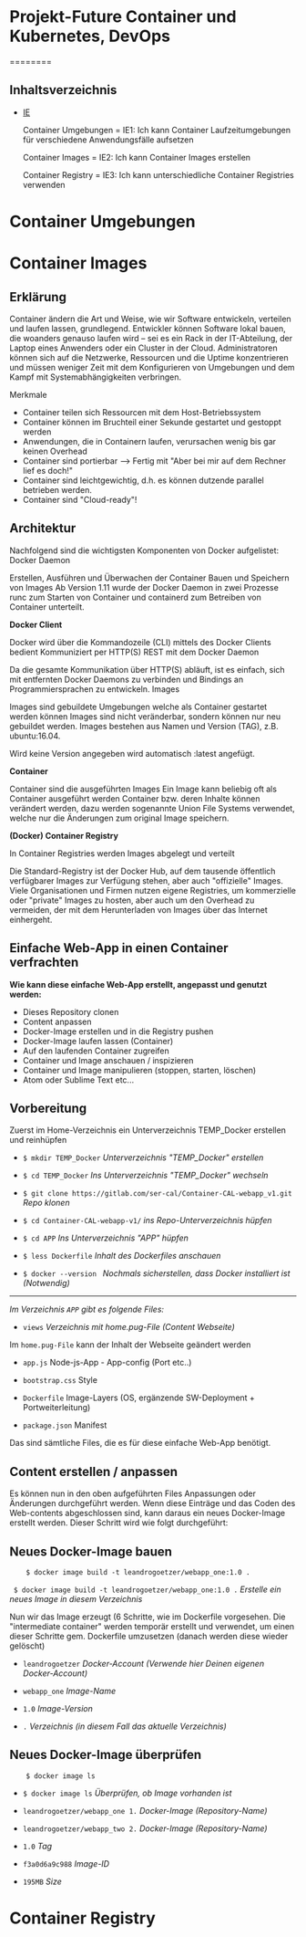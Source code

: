 # Projekt-Future Container und Kubernetes, DevOps
========
## Inhaltsverzeichnis
- [IE](/01_Kompetenzen/IE/)

    Container Umgebungen = IE1: Ich kann Container Laufzeitumgebungen für verschiedene Anwendungsfälle aufsetzen

    Container Images = IE2: Ich kann Container Images erstellen

    Container Registry = IE3: Ich kann unterschiedliche Container Registries verwenden

# Container Umgebungen

# Container Images

## Erklärung

Container ändern die Art und Weise, wie wir Software entwickeln, verteilen und laufen lassen, grundlegend.
Entwickler können Software lokal bauen, die woanders genauso laufen wird – sei es ein Rack in der IT-Abteilung, der Laptop eines Anwenders oder ein Cluster in der Cloud.
Administratoren können sich auf die Netzwerke, Ressourcen und die Uptime konzentrieren und müssen weniger Zeit mit dem Konfigurieren von Umgebungen und dem Kampf mit Systemabhängigkeiten verbringen.

Merkmale

- Container teilen sich Ressourcen mit dem Host-Betriebssystem
- Container können im Bruchteil einer Sekunde gestartet und gestoppt werden
- Anwendungen, die in Containern laufen, verursachen wenig bis gar keinen Overhead
- Container sind portierbar --> Fertig mit "Aber bei mir auf dem Rechner lief es doch!"
- Container sind leichtgewichtig, d.h. es können dutzende parallel betrieben werden.
- Container sind "Cloud-ready"!

## Architektur
Nachfolgend sind die wichtigsten Komponenten von Docker aufgelistet:
Docker Daemon 

Erstellen, Ausführen und Überwachen der Container
Bauen und Speichern von Images
Ab Version 1.11 wurde der Docker Daemon in zwei Prozesse runc zum Starten von Container und containerd zum Betreiben von Container unterteilt.

**Docker Client**

Docker wird über die Kommandozeile (CLI) mittels des Docker Clients bedient
Kommuniziert per HTTP(S) REST mit dem Docker Daemon

Da die gesamte Kommunikation über HTTP(S) abläuft, ist es einfach, sich mit entfernten Docker Daemons zu verbinden und Bindings an Programmiersprachen zu entwickeln.
Images 

Images sind gebuildete Umgebungen welche als Container gestartet werden können
Images sind nicht veränderbar, sondern können nur neu gebuildet werden.
Images bestehen aus Namen und Version (TAG), z.B. ubuntu:16.04.

Wird keine Version angegeben wird automatisch :latest angefügt.

**Container** 

Container sind die ausgeführten Images
Ein Image kann beliebig oft als Container ausgeführt werden
Container bzw. deren Inhalte können verändert werden, dazu werden sogenannte Union File Systems verwendet, welche nur die Änderungen zum original Image speichern.

**(Docker) Container Registry** 

In Container Registries werden Images abgelegt und verteilt

Die Standard-Registry ist der Docker Hub, auf dem tausende öffentlich verfügbarer Images zur Verfügung stehen, aber auch "offizielle" Images.
Viele Organisationen und Firmen nutzen eigene Registries, um kommerzielle oder "private" Images zu hosten, aber auch um den Overhead zu vermeiden, der mit dem Herunterladen von Images über das Internet einhergeht.

## Einfache Web-App in einen Container  verfrachten

**Wie kann diese einfache Web-App erstellt, angepasst und genutzt werden:**

- Dieses Repository clonen
- Content anpassen
- Docker-Image erstellen und in die Registry pushen
- Docker-Image laufen lassen (Container)
- Auf den laufenden Container zugreifen
- Container und Image anschauen / inspizieren
- Container und Image manipulieren (stoppen, starten, löschen)
- Atom oder Sublime Text etc...

## Vorbereitung

Zuerst im Home-Verzeichnis ein Unterverzeichnis TEMP_Docker erstellen und reinhüpfen

- ``$ mkdir TEMP_Docker`` *Unterverzeichnis "TEMP_Docker" erstellen*

- ``$ cd TEMP_Docker`` *Ins Unterverzeichnis "TEMP_Docker" wechseln* 
 
- ``$ git clone https://gitlab.com/ser-cal/Container-CAL-webapp_v1.git`` *Repo klonen*
 
- ``$ cd Container-CAL-webapp-v1/`` *ins Repo-Unterverzeichnis hüpfen*
 
- ``$ cd APP`` *Ins Unterverzeichnis "APP" hüpfen*
 
- ``$ less Dockerfile`` *Inhalt des Dockerfiles anschauen*
 
- ``$ docker --version `` *Nochmals sicherstellen, dass Docker installiert ist (Notwendig)*

 ---

*Im Verzeichnis ``APP``  gibt es folgende Files:*

- ``views`` *Verzeichnis mit home.pug-File (Content Webseite)*
         
Im ``home.pug-File`` kann der Inhalt der Webseite geändert werden

- ``app.js``   Node-js-App - App-config (Port etc..)

- ``bootstrap.css``   Style

- ``Dockerfile``   Image-Layers (OS, ergänzende SW-Deployment + Portweiterleitung)

- ``package.json``   Manifest

Das sind sämtliche Files, die es für diese einfache Web-App benötigt.

## Content erstellen / anpassen

Es können nun in den oben aufgeführten Files Anpassungen oder Änderungen durchgeführt werden.
Wenn diese Einträge und das Coden des Web-contents abgeschlossen sind, kann daraus ein neues Docker-Image erstellt werden. Dieser Schritt wird wie folgt durchgeführt:

## Neues Docker-Image bauen

        $ docker image build -t leandrogoetzer/webapp_one:1.0 .

`` $ docker image build -t leandrogoetzer/webapp_one:1.0 .`` *Erstelle ein neues Image in diesem Verzeichnis*

Nun wir das Image erzeugt (6 Schritte, wie im Dockerfile vorgesehen. Die "intermediate container" werden temporär erstellt und verwendet, um einen dieser Schritte gem. Dockerfile umzusetzen (danach werden diese wieder gelöscht)

- ``leandrogoetzer`` *Docker-Account (Verwende hier Deinen eigenen Docker-Account)*


- ``webapp_one`` *Image-Name*


- ``1.0`` *Image-Version*


- ``.`` *Verzeichnis (in diesem Fall das aktuelle Verzeichnis)*

## Neues Docker-Image überprüfen

        $ docker image ls

- ``$ docker image ls``  *Überprüfen, ob Image vorhanden ist*

- ``leandrogoetzer/webapp_one 1.`` *Docker-Image (Repository-Name)*

- ``leandrogoetzer/webapp_two 2.`` *Docker-Image (Repository-Name)*

- ``1.0`` *Tag*

- ``f3a0d6a9c988`` *Image-ID*

- ``195MB`` *Size*



# Container Registry


